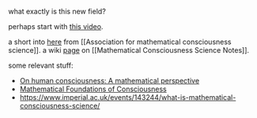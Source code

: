 what exactly is this new field?

perhaps start with [this video](https://www.youtube.com/playlist?list=PLZkg_IGdt3KmUWYLILcSMcTHanKKWR3qw).

a short into [here](https://amcs-community.org/mathematical-consciousness-science/) from [[Association for mathematical consciousness science]]. a wiki [page](https://wiki.amcs.science/index.php?title=Mathematical_Consciousness_Science) on [[Mathematical Consciousness Science Notes]].

some relevant stuff:
- [On human consciousness: A mathematical perspective](https://watermark.silverchair.com/netn_a_00030.pdf?token=AQECAHi208BE49Ooan9kkhW_Ercy7Dm3ZL_9Cf3qfKAc485ysgAAAp0wggKZBgkqhkiG9w0BBwagggKKMIIChgIBADCCAn8GCSqGSIb3DQEHATAeBglghkgBZQMEAS4wEQQMX7532pLXif_Q2T4OAgEQgIICUJzWa4GbLIguly_NsGHVBTrP7LS_tKgOLca-vd7LrUorCwHHiB70XlWyX6cx05iszegYabB0ZUzQgW0bP4ssUUln6gnoBQ6FlNIyjkW2hHBLviwuAhIsakfmbP0q6eCCoLlsMkqm3Wf9_nGXOtA6NFwHorMvFhR4GiH6UKtOkHHaGTH7cg3C861sIgnWvuWwUsu7gYfRy70sH-BWjnkZBGAboIm9B1kEY7tPjZyZ6gr-TxWMB4O_bq1LtnLHkItrk0aydOsadVR0GrR7tvN2ToeCTHxOZWnaGAEuNDARSFoi641YwXr0Oc5CNMvFcU1ccefz8C-wRD_L7DUnqtIwVLKs1fSvA6sXJYEAjOmdntdLt4zqWK7DdIY5mYyXQOn0wHdPPBYLV1CBzUrNiPPYzMAeyCf7DIc_PtFHsyszoZywRsYuEO9QBGTtaD7LeYtvbzWlr9xLYg6ZTkN14MTcQqZTshu1kzHxDbdzSs-Ji1sY2RtuuM6TlzdFqlhW32Z0m7r44lnMMc3KydLYlh0wIyrNJ5vh_45-LPbCPFV_tN2ev-qP9oJe01PqNDxM8k9LRjA16EUPsFKEgrRZofBuQ9gYu1tWmeZoz9PAb0CH7I4J-HwN0tBCNGn6pP-ulXDhyqakaaRfKQ-3jHTM1DNWAYXWHgVWxePn2R0GLw_rb6mJi0ar13z8LrCAWNILRrPHdBsGPzkiYQeWb27UaJ06VyNtjTdDZz_J6EN1nqOcP-kdzICtjCWiOS95czjG7pBszmYcUKrEH8EITrCzgTHcaq4)
- [Mathematical Foundations of Consciousness](https://arxiv.org/pdf/0810.4339.pdf)
- https://www.imperial.ac.uk/events/143244/what-is-mathematical-consciousness-science/

